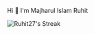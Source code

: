    Hi 👋 I'm Majharul Islam Ruhit

![Ruhit27's Streak](https://github-readme-streak-stats.herokuapp.com/?user=Ruhit27&theme=vue-dark&hide_border=true)
<!--
**Ruhit27/Ruhit27** is a ✨ _special_ ✨ repository because its `README.md` (this file) appears on your GitHub profile.

Here are some ideas to get you started:

- 🔭 I’m currently working on ...
- 🌱 I’m currently learning ...
- 👯 I’m looking to collaborate on ...
- 🤔 I’m looking for help with ...
- 💬 Ask me about ...
- 📫 How to reach me: ...
- 😄 Pronouns: ...
- ⚡ Fun fact: ...
-->
